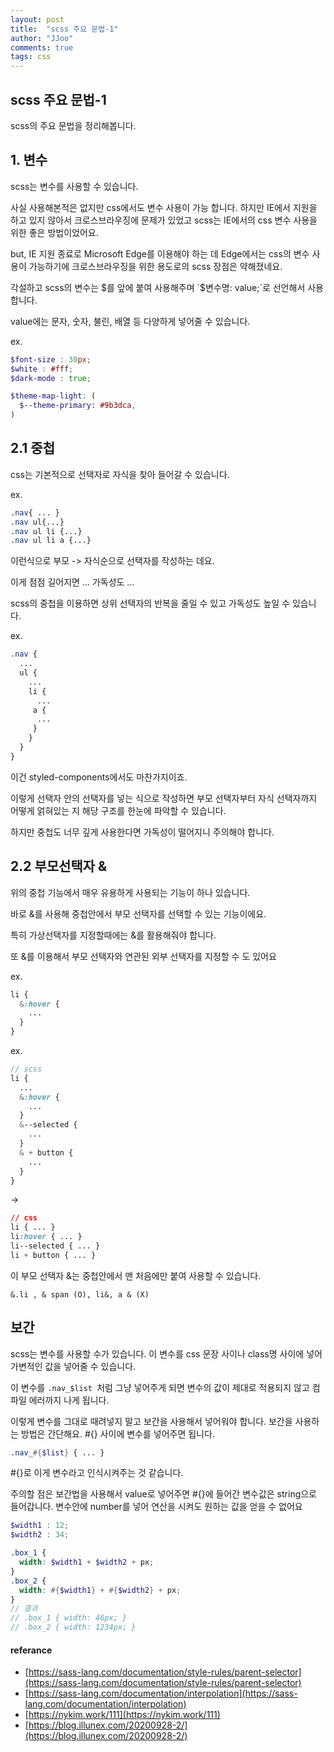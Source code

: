 ```yaml
---
layout: post
title:  "scss 주요 문법-1"
author: "JJoo"
comments: true
tags: css
---
```


## scss 주요 문법-1 

scss의 주요 문법을 정리해봅니다. 


## 1. 변수

scss는 변수를 사용할 수 있습니다. 

사실 사용해본적은 없지만 css에서도 변수 사용이 가능 합니다. 하지만 IE에서 지원을 하고 있지 않아서 크로스브라우징에 문제가 있었고 scss는 IE에서의 css 변수 사용을 위한 좋은 방법이었어요. 

but, IE 지원 종료로 Microsoft Edge를 이용해야 하는 데 Edge에서는 css의 변수 사용이 가능하기에 크로스브라우징을 위한 용도로의 scss 장점은 약해졌네요. 

각설하고 scss의 변수는 $를 앞에 붙여 사용해주며 `$변수명: value;`로 선언해서 사용합니다. 

value에는 문자, 숫자, 불린, 배열 등 다양하게 넣어줄 수 있습니다.

ex. 
```scss
$font-size : 30px;
$white : #fff;
$dark-mode : true; 

$theme-map-light: (
  $--theme-primary: #9b3dca,
)
```

## 2.1 중첩

css는 기본적으로 선택자로 자식을 찾아 들어갈 수 있습니다. 

ex. 
```css
.nav{ ... }
.nav ul{...}
.nav ul li {...}
.nav ul li a {...}
```

이런식으로 부모 -> 자식순으로 선택자를 작성하는 데요. 

이게 점점 길어지면 ... 가독성도 ... 

scss의 중첩을 이용하면 상위 선택자의 반복을 줄일 수 있고 가독성도 높일 수 있습니다. 

ex. 
```scss 
.nav {
  ...
  ul {
    ...
    li {
      ...
     a {
      ...
     }
    }
  }
}
```

이건 styled-components에서도 마찬가지이죠. 

이렇게 선택자 안의 선택자를 넣는 식으로 작성하면 부모 선택자부터 자식 선택자까지 어떻게 얽혀있는 지 해당 구조를 한눈에 파악할 수 있습니다. 

하지만 중첩도 너무 깊게 사용한다면 가독성이 떨어지니 주의해야 합니다. 

## 2.2 부모선택자 & 

위의 중첩 기능에서 매우 유용하게 사용되는 기능이 하나 있습니다. 

바로 &를 사용해 중첩안에서 부모 선택자를 선택할 수 있는 기능이에요. 

특히 가상선택자를 지정할때에는 &를 활용해줘야 합니다.

또 &를 이용해서 부모 선택자와 연관된 외부 선택자를 지정할 수 도 있어요 


ex.
```scss
li {
  &:hover { 
    ...
  }
}
```


ex.
```scss
// scss
li {
  ...
  &:hover { 
    ...
  }
  &--selected { 
    ...
  }
  & + button {
    ...
  }
}
```
->

```css
// css
li { ... }
li:hover { ... }
li--selected { ... }
li + button { ... }
```

이 부모 선택자 &는 중첩안에서 맨 처음에만 붙여 사용할 수 있습니다. 

```&.li , & span (O), li&, a & (X)```


## 보간 

scss는 변수를 사용할 수가 있습니다. 이 변수를 css 문장 사이나 class명 사이에 넣어 가변적인 값을 넣어줄 수 있습니다.

이 변수를 `.nav_$list `처럼  그냥 넣어주게 되면 변수의 값이 제대로 적용되지 않고 컴파일 에러까지 나게 됩니다. 

이렇게 변수를 그대로 때려넣지 말고 보간을 사용해서 넣어워야 합니다. 보간을 사용하는 방법은 간단해요. #{} 사이에 변수를 넣어주면 됩니다.

```scss
.nav_#{$list} { ... } 
```

#{}로 이게 변수라고 인식시켜주는 것 같습니다. 

주의할 점은 보간법을 사용해서 value로 넣어주면 #{}에 들어간 변수값은 string으로 들어갑니다. 변수안에 number를 넣어 연산을 시켜도 원하는 값을 얻을 수 없어요 

```scss
$width1 : 12;
$width2 : 34; 

.box_1 {
  width: $width1 + $width2 + px;
}
.box_2 {
  width: #{$width1} + #{$width2} + px;
}
// 결과
// .box_1 { width: 46px; }
// .box_2 { width: 1234px; } 
```


#### referance 

- [https://sass-lang.com/documentation/style-rules/parent-selector](https://sass-lang.com/documentation/style-rules/parent-selector)
- [https://sass-lang.com/documentation/interpolation](https://sass-lang.com/documentation/interpolation)
- [https://nykim.work/111](https://nykim.work/111)
- [https://blog.illunex.com/20200928-2/](https://blog.illunex.com/20200928-2/)
